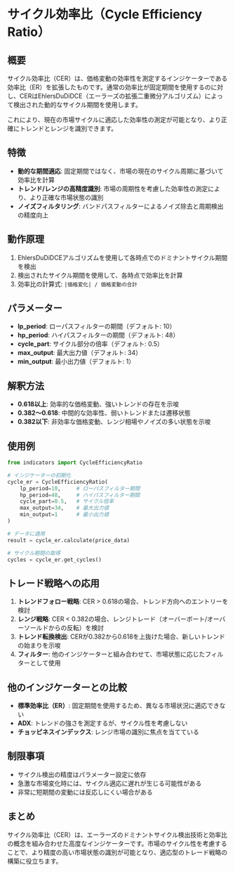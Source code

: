 # サイクル効率比（Cycle Efficiency Ratio）

## 概要

サイクル効率比（CER）は、価格変動の効率性を測定するインジケーターである効率比（ER）を拡張したものです。通常の効率比が固定期間を使用するのに対し、CERはEhlersDuDiDCE（エーラーズの拡張二重微分アルゴリズム）によって検出された動的なサイクル期間を使用します。

これにより、現在の市場サイクルに適応した効率性の測定が可能となり、より正確にトレンドとレンジを識別できます。

## 特徴

- **動的な期間適応**: 固定期間ではなく、市場の現在のサイクル周期に基づいて効率比を計算
- **トレンド/レンジの高精度識別**: 市場の周期性を考慮した効率性の測定により、より正確な市場状態の識別
- **ノイズフィルタリング**: バンドパスフィルターによるノイズ除去と周期検出の精度向上

## 動作原理

1. EhlersDuDiDCEアルゴリズムを使用して各時点でのドミナントサイクル期間を検出
2. 検出されたサイクル期間を使用して、各時点で効率比を計算
3. 効率比の計算式: `|価格変化| / 価格変動の合計`

## パラメーター

- **lp_period**: ローパスフィルターの期間（デフォルト: 10）
- **hp_period**: ハイパスフィルターの期間（デフォルト: 48）
- **cycle_part**: サイクル部分の倍率（デフォルト: 0.5）
- **max_output**: 最大出力値（デフォルト: 34）
- **min_output**: 最小出力値（デフォルト: 1）

## 解釈方法

- **0.618以上**: 効率的な価格変動、強いトレンドの存在を示唆
- **0.382〜0.618**: 中間的な効率性、弱いトレンドまたは遷移状態
- **0.382以下**: 非効率な価格変動、レンジ相場やノイズの多い状態を示唆

## 使用例

```python
from indicators import CycleEfficiencyRatio

# インジケーターの初期化
cycle_er = CycleEfficiencyRatio(
    lp_period=10,     # ローパスフィルター期間
    hp_period=48,     # ハイパスフィルター期間
    cycle_part=0.5,   # サイクル倍率
    max_output=34,    # 最大出力値
    min_output=1      # 最小出力値
)

# データに適用
result = cycle_er.calculate(price_data)

# サイクル期間の取得
cycles = cycle_er.get_cycles()
```

## トレード戦略への応用

1. **トレンドフォロー戦略**: CER > 0.618の場合、トレンド方向へのエントリーを検討
2. **レンジ戦略**: CER < 0.382の場合、レンジトレード（オーバーボート/オーバーソールドからの反転）を検討
3. **トレンド転換検出**: CERが0.382から0.618を上抜けた場合、新しいトレンドの始まりを示唆
4. **フィルター**: 他のインジケーターと組み合わせて、市場状態に応じたフィルターとして使用

## 他のインジケーターとの比較

- **標準効率比（ER）**: 固定期間を使用するため、異なる市場状況に適応できない
- **ADX**: トレンドの強さを測定するが、サイクル性を考慮しない
- **チョッピネスインデックス**: レンジ市場の識別に焦点を当てている

## 制限事項

- サイクル検出の精度はパラメーター設定に依存
- 急激な市場変化時には、サイクル適応に遅れが生じる可能性がある
- 非常に短期間の変動には反応しにくい場合がある

## まとめ

サイクル効率比（CER）は、エーラーズのドミナントサイクル検出技術と効率比の概念を組み合わせた高度なインジケーターです。市場のサイクル性を考慮することで、より精度の高い市場状態の識別が可能となり、適応型のトレード戦略の構築に役立ちます。 